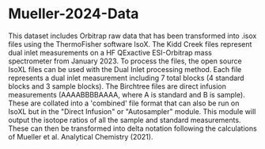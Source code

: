 # Mueller-2024-Data
This dataset includes Orbitrap raw data that has been transformed into .isox files using the ThermoFisher software IsoX. The Kidd Creek files represent dual inlet measurements on a HF QExactive ESI-Orbitrap mass spectrometer from January 2023. To process the files, the open source IsoXL files can be used with the Dual Inlet processing method. Each file represents a dual inlet measurement including 7 total blocks (4 standard blocks and 3 sample blocks). The Birchtree files are direct infusion measurements (AAAABBBBAAAA, where A is standard and B is sample). These are collated into a 'combined' file format that can also be run on IsoXL but in the "Direct Infusion" or "Autosampler" module. This module will output the isotope ratios of all the sample and standard measurements. These can then be transformed into delta notation following the calculations of Mueller et al. Analytical Chemistry (2021). 

